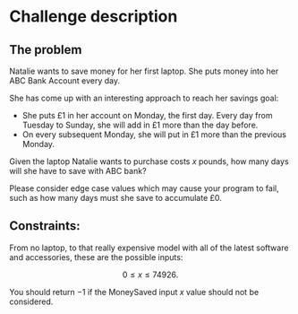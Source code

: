 # Challenge description

## The problem


Natalie wants to save money for her first laptop. She puts money into her ABC Bank Account every day.

She has come up with an interesting approach to reach her savings goal:

- She puts £1 in her account on Monday, the first day. Every day from Tuesday to Sunday, she will add in £1 more than the day before.
- On every subsequent Monday, she will put in £1 more than the previous Monday.

Given the laptop Natalie wants to purchase costs $x$ pounds, how many days will she have to save with ABC bank?

Please consider edge case values which may cause your program to fail, such as how many days must she save to accumulate £0.

## Constraints:

From no laptop, to that really expensive model with all of the latest software and accessories, these are the possible inputs:

$$0 \leq x \leq 74926.$$

You should return $-1$ if the MoneySaved input $x$ value should not be considered.